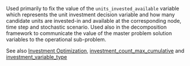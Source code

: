 Used primarily to fix the value of the `units_invested_available` variable which represents the unit investment decision variable and how many candidate units are invested-in and available at the corresponding node, time step and stochastic scenario. Used also in the decomposition framework to communicate the value of the master problem solution variables to the operational sub-problem.

See also [Investment Optimization](@ref), [investment\_count\_max\_cumulative](@ref) and [investment\_variable\_type](@ref)
